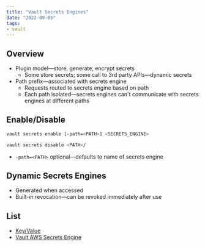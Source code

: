 ```yaml
---
title: "Vault Secrets Engines"
date: "2022-09-05"
tags:
- vault
---
```


## Overview

- Plugin model—store, generate, encrypt secrets
	- Some store secrets; some call to 3rd party APIs—dynamic secrets
- Path prefix—associated with secrets engine
	- Requests routed to secrets engine based on path
	- Each path isolated—secrets engines can't communicate with secrets engines at different paths

## Enable/Disable

```bash
vault secrets enable [-path=<PATH>] <SECRETS_ENGINE>

vault secrets disable <PATH>/
```

- `-path=<PATH>` optional—defaults to name of secrets engine

## Dynamic Secrets Engines

- Generated when accessed
- Built-in revocation—can be revoked immediately after use

## List

- [Key/Value](notes/Vault%20Key%20Value%20Secrets%20Engine.md)
- [Vault AWS Secrets Engine](notes/Vault%20AWS%20Secrets%20Engine.md)
